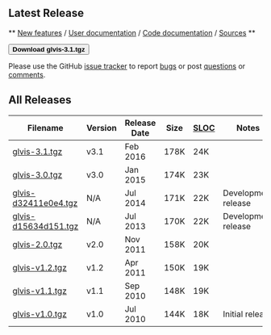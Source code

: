 ## Latest Release

**
[New features](https://raw.githubusercontent.com/glvis/glvis/master/CHANGELOG)
/ [User documentation](https://raw.githubusercontent.com/glvis/glvis/master/README) 
/ [Code documentation](http://glvis.github.io/doxygen/html/index.html) 
/ [Sources](https://github.com/glvis/glvis)
**

[<button type="button" class="btn btn-success">
**Download glvis-3.1.tgz**
</button>](http://goo.gl/gQZuu9)

Please use the GitHub [issue tracker](https://github.com/glvis/glvis/issues)
to report [bugs](https://github.com/glvis/glvis/issues/new?labels=bug)
or post [questions](https://github.com/glvis/glvis/issues/new?labels=question)
or [comments](https://github.com/glvis/glvis/issues/new?labels=comment).


## All Releases

  **Filename** | **Version** | **Release Date** | **Size** | **[SLOC](http://cloc.sourceforge.net)** | **Notes**
  ------------ | ----------- | ---------------- | -------- | --------------------------------------- | ---------
  [glvis-3.1.tgz](http://goo.gl/gQZuu9) | v3.1 | Feb 2016 | 178K | 24K |
  [glvis-3.0.tgz](http://goo.gl/HcdvqY) | v3.0 | Jan 2015 | 174K | 23K |
  [glvis-d32411e0e4.tgz](http://goo.gl/XlXptO) | N/A | Jul 2014 | 171K | 22K | Development release
  [glvis-d15634d151.tgz](http://goo.gl/YcpXYl) | N/A | Jul 2013 | 170K | 22K | Development release
  [glvis-2.0.tgz](http://goo.gl/B4NBVU) | v2.0 | Nov 2011 | 158K | 20K |
  [glvis-v1.2.tgz](http://goo.gl/QLcnzW) | v1.2 | Apr 2011 | 150K | 19K |
  [glvis-v1.1.tgz](http://goo.gl/n7wMF9) | v1.1 | Sep 2010 | 148K | 19K |
  [glvis-v1.0.tgz](http://goo.gl/a5slBh) | v1.0 | Jul 2010 | 144K | 18K | Initial release

<!-- GLVis originates from the previous research effort in the (unreleased) [AggieFEM/aFEM](http://www.math.tamu.edu/research/vigre/archive/2000c-Lazarov.html) project. -->
